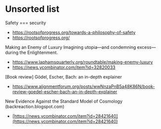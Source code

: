 # Unsorted list


Safety === security
* https://rootsofprogress.org/towards-a-philosophy-of-safety
* https://rootsofprogress.org/


Making an Enemy of Luxury
Imagining utopia—and condemning excess—during the Enlightenment.
* https://www.laphamsquarterly.org/roundtable/making-enemy-luxury
* https://news.ycombinator.com/item?id=32820033

[Book review] Gödel, Escher, Bach: an in-depth explainer
* https://www.alignmentforum.org/posts/wwNnzaPnB5a48K86N/book-review-goedel-escher-bach-an-in-depth-explainer

New Evidence Against the Standard Model of Cosmology (backreaction.blogspot.com)
* [https://news.ycombinator.com/item?id=28421640](https://news.ycombinator.com/item?id=28421640)
